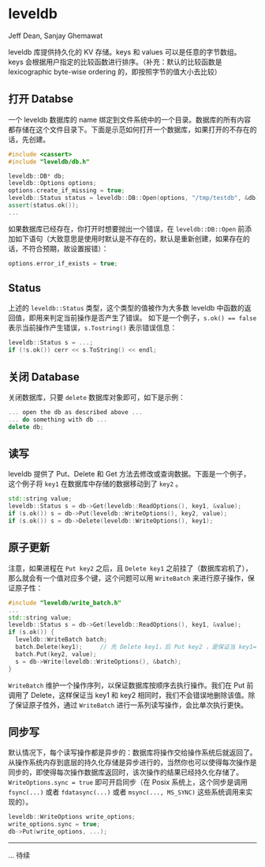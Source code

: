 leveldb
=======
Jeff Dean, Sanjay Ghemawat

leveldb 库提供持久化的 KV 存储。keys 和 values 可以是任意的字节数组。 keys 会根据用户指定的比较函数进行排序。（补充：默认的比较函数是 lexicographic byte-wise ordering 的，即按照字节的值大小去比较）

## 打开 Databse
一个 leveldb 数据库的 name 绑定到文件系统中的一个目录。数据库的所有内容都存储在这个文件目录下。下面是示范如何打开一个数据库，如果打开的不存在的话，先创建。
```cpp
#include <cassert>
#include "leveldb/db.h"

leveldb::DB* db;
leveldb::Options options;
options.create_if_missing = true;
leveldb::Status status = leveldb::DB::Open(options, "/tmp/testdb", &db);
assert(status.ok());
...
```

如果数据库已经存在，你打开时想要抛出一个错误，在 `leveldb::DB::Open` 前添加如下语句（大致意思是使用时默认是不存在的，默认是重新创建，如果存在的话，不符合预期，故设置报错）：
```cpp
options.error_if_exists = true;
```

## Status
上述的 `leveldb::Status` 类型，这个类型的值被作为大多数 leveldb 中函数的返回值，即用来判定当前操作是否产生了错误。
如下是一个例子，`s.ok() == false` 表示当前操作产生错误，`s.Tostring()` 表示错误信息：
```cpp
leveldb::Status s = ...;
if (!s.ok()) cerr << s.ToString() << endl;
```

## 关闭 Database
关闭数据库，只要 `delete` 数据库对象即可，如下是示例：
```cpp
... open the db as described above ...
... do something with db ...
delete db;
```

## 读写
leveldb 提供了 Put、Delete 和 Get 方法去修改或查询数据。下面是一个例子，这个例子将 `key1` 在数据库中存储的数据移动到了 `key2` 。
```cpp
std::string value;
leveldb::Status s = db->Get(leveldb::ReadOptions(), key1, &value);
if (s.ok()) s = db->Put(leveldb::WriteOptions(), key2, value);
if (s.ok()) s = db->Delete(leveldb::WriteOptions(), key1);
```

## 原子更新
注意，如果进程在 `Put key2` 之后，且 `Delete key1` 之前挂了（数据库宕机了），那么就会有一个值对应多个键，这个问题可以用 `WriteBatch` 来进行原子操作，保证原子性：
```cpp
#include "leveldb/write_batch.h"
...
std::string value;
leveldb::Status s = db->Get(leveldb::ReadOptions(), key1, &value);
if (s.ok()) {
  leveldb::WriteBatch batch;
  batch.Delete(key1);     // 先 Delete key1，后 Put key2 ，是保证当 key1==key2 时，数据也不会丢失
  batch.Put(key2, value);
  s = db->Write(leveldb::WriteOptions(), &batch);
}
```

`WriteBatch` 维护一个操作序列，以保证数据库按顺序去执行操作。我们在 Put 前调用了 Delete，这样保证当 key1 和 key2 相同时，我们不会错误地删除该值。除了保证原子性外，通过 `WriteBatch` 进行一系列读写操作，会比单次执行更快。

## 同步写
默认情况下，每个读写操作都是异步的：数据库将操作交给操作系统后就返回了。从操作系统内存到底层的持久化存储是异步进行的，当然你也可以使得每次操作是同步的，即使得每次操作数据库返回时，该次操作的结果已经持久化存储了。`WriteOptions.sync = true` 即可开启同步（在 Posix 系统上，这个同步是调用 `fsync(...)` 或者 `fdatasync(...)` 或者 `msync(..., MS_SYNC)` 这些系统调用来实现的）。
```cpp
leveldb::WriteOptions write_options;
write_options.sync = true;
db->Put(write_options, ...);
```

****
... 待续